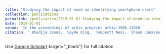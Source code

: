 ```yaml
---
title: "Studying the impact of mood on identifying smartphone users"
collection: publications
permalink: /publication/2019-01-01-Studying-the-impact-of-mood-on-identifying-smartphone-users
date: 2019-01-01
venue: 'In the proceedings of arXiv preprint arXiv:1906.11960'
citation: ' Khadija Zanna,  Sayde King,  Tempestt Neal,  Shaun Canavan, &quot;Studying the impact of mood on identifying smartphone users.&quot; In the proceedings of arXiv preprint arXiv:1906.11960, 2019.'
---
```

Use [Google Scholar](https://scholar.google.com/scholar?q=Studying+the+impact+of+mood+on+identifying+smartphone+users){:target="_blank"} for full citation
